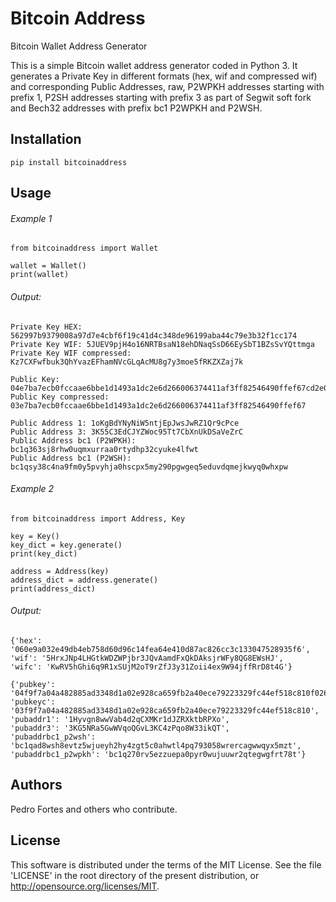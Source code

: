 # Bitcoin Address
Bitcoin Wallet Address Generator

This is a simple Bitcoin wallet address generator coded in Python 3.
It generates a Private Key in different formats (hex, wif and compressed wif) and corresponding Public Addresses, raw, P2WPKH addresses starting with prefix 1, P2SH addresses starting with prefix 3 as part of Segwit soft fork and Bech32 addresses with prefix bc1 P2WPKH and P2WSH.

## Installation
```
pip install bitcoinaddress
```

## Usage
###### Example 1
```
from bitcoinaddress import Wallet

wallet = Wallet()
print(wallet)
```

###### Output:
```
Private Key HEX: 562997b9379008a97d7e4cbf6f19c41d4c348de96199aba44c79e3b32f1cc174
Private Key WIF: 5JUEV9pjH4o16NRTBsaN18ehDNaqSsD66EySbT1BZsSvYQttmga
Private Key WIF compressed: Kz7CXFwfbuk3QhYvazEFhamNVcGLqAcMU8g7y3moe5fRKZXZaj7k

Public Key: 04e7ba7ecb0fccaae6bbe1d1493a1dc2e6d266006374411af3ff82546490ffef67cd2e06d0e385b695fe2eaf436d61559837571d989b413e75d763127f628a05f3
Public Key compressed: 03e7ba7ecb0fccaae6bbe1d1493a1dc2e6d266006374411af3ff82546490ffef67

Public Address 1: 1oKgBdYNyNiW5ntjEpJwsJwRZ1Qr9cPce
Public Address 3: 3K55C3EdCJYZWoc95Tt7CbXnUkDSaVeZrC
Public Address bc1 (P2WPKH): bc1q363sj8rhw0uqmxurraa0rtydhp32cyuke4lfwt 
Public Address bc1 (P2WSH): bc1qsy38c4na9fm0y5pvyhja0hscpx5my290pgwgeq5eduvdqmejkwyq0whxpw
```

###### Example 2
```
from bitcoinaddress import Address, Key

key = Key()
key_dict = key.generate()
print(key_dict)

address = Address(key)
address_dict = address.generate()
print(address_dict)
```

###### Output:
```
{'hex': '060e9a032e49db4eb758d60d96c14fea64e410d87ac826cc3c133047528935f6', 
'wif': '5HrxJNp4LHGtkWDZWPjbr3JQvAamdFxQkDAksjrWFy8QG8EWsHJ', 
'wifc': 'KwRV5hGhi6q9R1xSUjM2oT9rZfJ3y31Zoii4ex9W94jffRrD8t4G'}

{'pubkey': '04f9f7a04a482885ad3348d1a02e928ca659fb2a40ece79223329fc44ef518c810f026be9f40149f31a3fb077c3b18019cd5bb837b3d923627ec5e396ed63d3ce7', 
'pubkeyc': '03f9f7a04a482885ad3348d1a02e928ca659fb2a40ece79223329fc44ef518c810', 
'pubaddr1': '1Hyvgn8wwVab4d2qCXMKr1dJZRXktbRPXo', 
'pubaddr3': '3KG5NRa5GwWVqoQGvL3KC4zPqo8W33ikQT', 
'pubaddrbc1_p2wsh': 'bc1qad8wsh8evtz5wjueyh2hy4zgt5c0ahwtl4pq793058wrercagwwqyx5mzt', 
'pubaddrbc1_p2wpkh': 'bc1q270rv5ezzuepa0pyr0wujuuwr2qtegwgfrt78t'}
```


## Authors
Pedro Fortes and others who contribute.

## License
This software is distributed under the terms of the MIT License. 
See the file 'LICENSE' in the root directory of the present distribution, or http://opensource.org/licenses/MIT.
